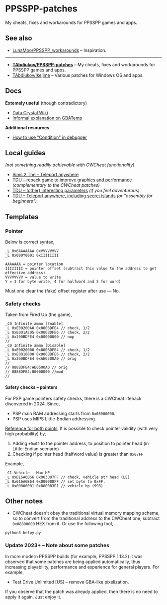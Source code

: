 # PPSSPP-patches

My cheats, fixes and workarounds for PPSSPP games and apps.

## See also

* [LunaMoo/PPSSPP_workarounds](https://github.com/LunaMoo/PPSSPP_workarounds/) – Inspiration.

--------------------

* <ins>**TAbdiukov/PPSSPP-patches</ins>** – My cheats, fixes and workarounds for PPSSPP games and apps.
* [TAbdiukov/Ikejime](https://github.com/TAbdiukov/Ikejime) – Various patches for Windows OS and apps.

## Docs

**Extemely useful** (though contradictory)

* [Data Crystal Wiki](https://datacrystal.romhacking.net/wiki/CwCheat)
* [Informal explanation on GBATemp](https://gbatemp.net/threads/guide-how-to-create-gateway-cheat-codes.410926/)

**Additional resources**

* [How to use "Condition" in debugger](https://forums.ppsspp.org/showthread.php?tid=22400&page=2)

## Local guides
*(not something readily achievable with CWCheat functionality)*

* [Sims 2 The – Teleport anywhere](./guides/Sims2The_Teleport_anywhere.md)
* [TDU – repack game to improve graphics and performance](./guides/TDU-hard-improvements.md) *(complementary to the CWCheat patches)*
* [TDU – (other) interesting parameters](./guides/TDU-interesting-params.md) *(if you feel adventurous)*
* [TDU – Teleport anywhere, including secret islands](./guides/TDU-tp-islands.md) *(or "assembly for beginners")*

## Templates

### Pointer

Below is correct syntax,

```
_L 0x6AAAAAAA 0xVVVVVVVV
_L 0x000Y0001 0xIIIIIIII

AAAAAAA = pointer location
IIIIIIII = pointer offset (subtract this value to the address to get effective address)
VVVVVVVV = value to write
Y = 3 for byte write, 4 for halfword and 5 for word) 
```

Must one clear the (fake) offset register after use — No.  

### Safety checks

Taken from Fired Up (the game),
```
_C0 Infinite ammo [Enable]
_L 0xE00200A0 0x000BDFE4 // check, 1/2
_L 0xE001AE05 0x000BDFE6 // check, 2/2
_L 0x200BDFE4 0x00000000 // nop
//
_C0 Infinite ammo [Disable]
_L 0xE0020000 0x000BDFE4 // check, 1/2
_L 0xE0010000 0x000BDFE6 // check, 2/2
_L 0x200BDFE4 0xAE0500A0 // orig
//
// 088BDFE4:AE0500A0 // orig
// 088BDFE4:00000000 //mod
//
```

#### Safety checks – pointers

For PSP game pointers safety checks, there is a CWCheat lifehack discovered in 2024. Since,
* PSP main RAM addressing starts from `0x08000000`.
* PSP uses MIPS Little-Endian addressing.

[Reference for both points](http://daifukkat.su/docs/psptek/). It is possible to check pointer validity (with very high probability) by,
1. Adding `+0x02` to the pointer address, to position to pointer head (in Little-Endian scenario)
2. Checking if pointer head (halfword value) is greater than `0x07FF`

Example,
```
_C1 Vehicle - Max HP
_L 0xD16A6B66 0x003007FF // check, vehicle ptr head (LE)
_L 0x616A6B64 0x000000FF // set byte to 0xFF.
_L 0x00000001 0x000003E1 // vehicle hp (993)
```

## Other notes
* CWCheat doesn't obey the  traditional virtual memory mapping scheme, so to convert from the traditional address to the CWCheat one, subtract ```0x08800000``` HEX from it. Or use the following tool,
```
python3 helpy.py
```

### Update 2023+ – Note about some patches

In more modern PPSSPP builds (for example, PPSSPP 1.13.2) it was observed that some patches are being applied automatically, thus increasing playability, performance and experience for general players. For example,  

* Test Drive Unlimited [US] – remove GBA-like pixelization.

If you observe that the patch was already applied, then there is no need to apply it again. Just enjoy it.
